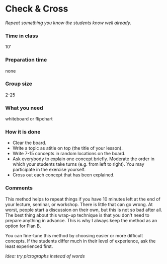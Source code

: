 
# Check & Cross

*Repeat something you know the students know well already.*

### Time in class
10'

### Preparation time
none

### Group size
2-25

### What you need
whiteboard or flipchart

### How it is done

* Clear the board.
* Write a topic as atitle on top (the title of your lesson).
* Write 7-15 concepts in random locations on the board.
* Ask everybody to explain one concept briefly. Moderate the order in which your students take turns (e.g. from left to right). You may participate in the exercise yourself.
* Cross out each concept that has been explained.

### Comments

This method helps to repeat things if you have 10 minutes left at the end of your lecture,  seminar, or workshop. There is little that can go wrong. At worst, people start a discussion on their own, but this is not so bad after all. The best thing about this wrap-up technique is that you don't need to prepare anything in advance. This is why I always keep the method as an option for Plan B.

You can fine-tune this method by choosing easier or more difficult concepts. If the students differ much in their level of experience, ask the least experienced first.

*Idea: try pictographs instead of words*
